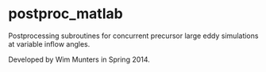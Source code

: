 postproc_matlab
===============
Postprocessing subroutines for concurrent precursor large eddy simulations at variable inflow angles.

Developed by Wim Munters in Spring 2014.

